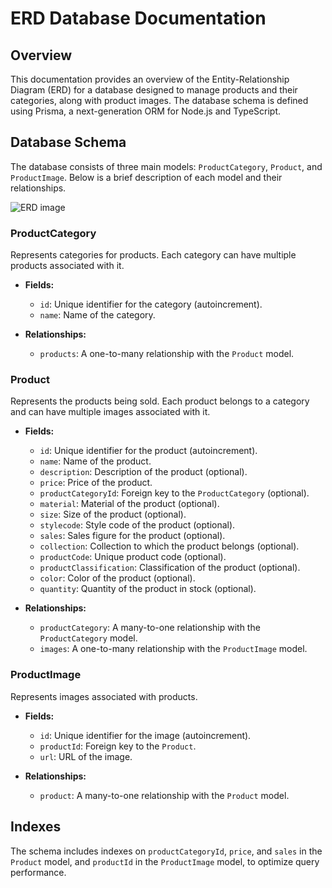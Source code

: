 # ERD Database Documentation

## Overview

This documentation provides an overview of the Entity-Relationship Diagram (ERD) for a database designed to manage products and their categories, along with product images. The database schema is defined using Prisma, a next-generation ORM for Node.js and TypeScript.

## Database Schema

The database consists of three main models: `ProductCategory`, `Product`, and `ProductImage`. Below is a brief description of each model and their relationships.

![ERD image](ERD-LBJ.png)

### ProductCategory

Represents categories for products. Each category can have multiple products associated with it.

- **Fields:**
  - `id`: Unique identifier for the category (autoincrement).
  - `name`: Name of the category.

- **Relationships:**
  - `products`: A one-to-many relationship with the `Product` model.

### Product

Represents the products being sold. Each product belongs to a category and can have multiple images associated with it.

- **Fields:**
  - `id`: Unique identifier for the product (autoincrement).
  - `name`: Name of the product.
  - `description`: Description of the product (optional).
  - `price`: Price of the product.
  - `productCategoryId`: Foreign key to the `ProductCategory` (optional).
  - `material`: Material of the product (optional).
  - `size`: Size of the product (optional).
  - `stylecode`: Style code of the product (optional).
  - `sales`: Sales figure for the product (optional).
  - `collection`: Collection to which the product belongs (optional).
  - `productCode`: Unique product code (optional).
  - `productClassification`: Classification of the product (optional).
  - `color`: Color of the product (optional).
  - `quantity`: Quantity of the product in stock (optional).

- **Relationships:**
  - `productCategory`: A many-to-one relationship with the `ProductCategory` model.
  - `images`: A one-to-many relationship with the `ProductImage` model.

### ProductImage

Represents images associated with products.

- **Fields:**
  - `id`: Unique identifier for the image (autoincrement).
  - `productId`: Foreign key to the `Product`.
  - `url`: URL of the image.

- **Relationships:**
  - `product`: A many-to-one relationship with the `Product` model.

## Indexes

The schema includes indexes on `productCategoryId`, `price`, and `sales` in the `Product` model, and `productId` in the `ProductImage` model, to optimize query performance.